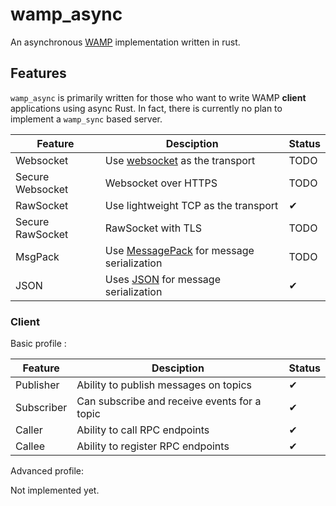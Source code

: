 # wamp_async

An asynchronous [WAMP](https://wamp-proto.org/) implementation written in rust.

## Features
`wamp_async` is primarily written for those who want to write WAMP __client__ applications using async Rust. In fact, there is currently no plan to implement a `wamp_sync` based server.

| Feature | Desciption | Status |
|---------|------------|--------|
|Websocket| Use [websocket](https://en.wikipedia.org/wiki/WebSocket) as the transport | TODO |
|Secure Websocket| Websocket over HTTPS | TODO |
| RawSocket | Use lightweight TCP as the transport | ✔ |
| Secure RawSocket | RawSocket with TLS | TODO |
|MsgPack| Use [MessagePack](https://en.wikipedia.org/wiki/MessagePack) for message serialization | TODO |
|JSON | Uses [JSON](https://en.wikipedia.org/wiki/JSON#Example) for message serialization | ✔ |
### Client
Basic profile :

| Feature | Desciption | Status |
|---------|------------|--------|
| Publisher | Ability to publish messages on topics | ✔ |
| Subscriber | Can subscribe and receive events for a topic | ✔ |
| Caller | Ability to call RPC endpoints | ✔ |
| Callee | Ability to register RPC endpoints | ✔ |

Advanced profile:

Not implemented yet.